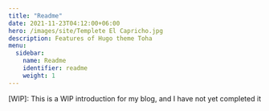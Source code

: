 ```yaml
---
title: "Readme"
date: 2021-11-23T04:12:00+06:00
hero: /images/site/Templete El Capricho.jpg 
description: Features of Hugo theme Toha
menu:
  sidebar:
    name: Readme
    identifier: readme
    weight: 1
---
```


[WIP]: This is a WIP introduction for my blog, and I have not yet completed it
<!--[English Version Below]

Bienvenido a mi Blog personal, un sitio donde mantengo una recopilación de las cosas que escribo, de lo que soy y de mi filosofía, controladas por mí y no por una plataforma de terceros.

### Mi filosofía

Escribo esto en parte como insurance plan para el futuro, en parte para dejar clara mi filosofía respecto a la vida en general.

La privacidad es un derecho humano esencial, porque, sin ella, equivocarse sería un error insubsanable y peligroso, y el miedo a decir lo que sentimos nos paralizaría hasta el punto de no poder avanzar. 

Es por eso que me parece esencial que este rincón lo controle yo y nadie más, porque sólo yo debo tener el control sobre cómo me presento de cara al mundo; pero por eso también este blog es Open Source, con su código fuente alojado en Codeberg y gestionado por Git; porque la transparencia es también importante, y pienso que, por mucho que duela, los errores deben subsanarse, pero no borrarse, pues e


Pero bueno, ya se sabe: "estos son mis principios; si no le gustan, tengo otros", y, sí, puede que borre cosas, que me arrepienta de lo escrito y   que sea hipócrita: es la naturaleza humana.

### Lo que soy

He dudado mucho si añadir esta sección, si era buena idea dejar abierta la puerta a que cualquier persona supiese asociar mi nombre a lo que pienso

### Lo que no soy
Infalible; el papa
### Gestionado por mi y no por terceros

Dernière mise à jour le-->
